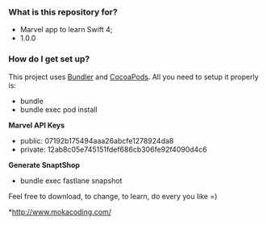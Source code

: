 ### What is this repository for? ###

* Marvel app to learn Swift 4;
* 1.0.0

### How do I get set up? ###

This project uses [Bundler](http://bundler.io) and [CocoaPods](https://cocoapods.org). All you need to setup it properly is:

* bundle
* bundle exec pod install

__Marvel API Keys__

* public: 07192b175494aaa26abcfe1278924da8
* private: 12ab8c05e745151fdef686cb306fe92f4090d4c6

__Generate SnaptShop__
* bundle exec fastlane snapshot

Feel free to download, to change, to learn, do every you like =)

*http://www.mokacoding.com/